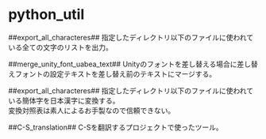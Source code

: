 # python_util

##export_all_characteres##
指定したディレクトリ以下のファイルに使われている全ての文字のリストを出力。<br>

##merge_unity_font_uabea_text##
Unityのフォントを差し替える場合に差し替えフォントの設定テキストを差し替え前のテキストにマージする。<br>

##export_all_characteres##
指定したディレクトリ以下のファイルに使われている簡体字を日本漢字に変換する。<br>
変換対照表は素人によるお手製なので信頼できない。<br>

##C-S_translation##
C-Sを翻訳するプロジェクトで使ったツール。<br>
